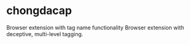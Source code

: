 # chongdacap
Browser extension with tag name functionality Browser extension with deceptive, multi-level tagging.
